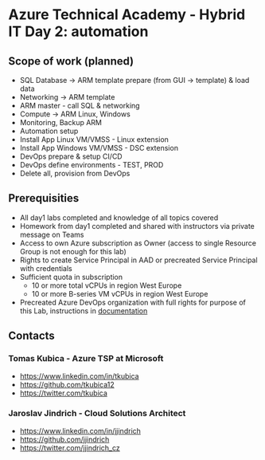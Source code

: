 # Azure Technical Academy - Hybrid IT Day 2: automation

## Scope of work (planned)

- SQL Database -> ARM template prepare (from GUI -> template) & load data
- Networking -> ARM template
- ARM master - call SQL & networking
- Compute -> ARM Linux, Windows
- Monitoring, Backup ARM
- Automation setup
- Install App Linux VM/VMSS - Linux extension
- Install App Windows VM/VMSS - DSC extension
- DevOps prepare & setup CI/CD
- DevOps define environments - TEST, PROD
- Delete all, provision from DevOps

## Prerequisities
- All day1 labs completed and knowledge of all topics covered
- Homework from day1 completed and shared with instructors via private message on Teams
- Access to own Azure subscription as Owner (access to single Resource Group is not enough for this lab)
- Rights to create Service Principal in AAD or precreated Service Principal with credentials
- Sufficient quota in subscription
  - 10 or more total vCPUs in region West Europe
  - 10 or more B-series VM vCPUs in region West Europe
- Precreated Azure DevOps organization with full rights for purpose of this Lab, instructions in [documentation](https://docs.microsoft.com/en-us/azure/devops/organizations/accounts/create-organization?view=azure-devops)

## Contacts

### Tomas Kubica - Azure TSP at Microsoft
- https://www.linkedin.com/in/tkubica
- https://github.com/tkubica12
- https://twitter.com/tkubica

### Jaroslav Jindrich - Cloud Solutions Architect
- https://www.linkedin.com/in/jjindrich
- https://github.com/jjindrich
- https://twitter.com/jjindrich_cz
